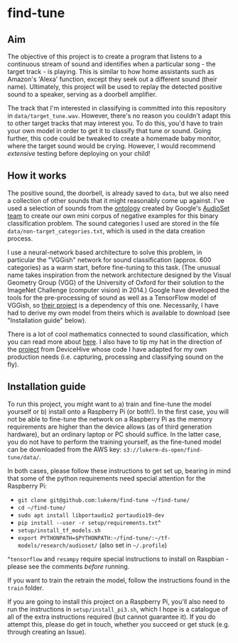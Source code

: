 # find-tune

## Aim

The objective of this project is to create a program that listens to a continuous stream of sound and identifies when a particular
song - the target track - is playing. This is similar to how home assistants such as Amazon's 'Alexa' function, except they seek out a
different sound (their name). Ultimately, this project will be used to replay the detected positive sound to a speaker, serving as a
doorbell amplifier. 

The track that I'm interested in classifying is committed into this repository in `data/target_tune.wav`. However, there's no reason
you couldn't adapt this to other target tracks that may interest you. To do this, you'd have to train your own model in order to get it
to classify that tune or sound. Going further, this code could be tweaked to create a homemade baby monitor, where the target sound 
would be crying. However, I would recommend _extensive_ testing before deploying on your child!


## How it works

The positive sound, the doorbell, is already saved to `data`, but we also need a collection of other sounds that it might reasonably
come up against. I've used a selection of sounds from the [ontology](https://github.com/audioset/ontology/blob/master/ontology.json) 
created by Google's [AudioSet team](https://ai.google/research/pubs/pub45857) to create our own mini corpus of negative examples for this 
binary classification problem. The sound categories I used are stored in the file `data/non-target_categories.txt`, which is used in
the data creation process. 

I use a neural-network based architecture to solve this problem, in particular the "VGGish" network for sound classification (approx. 
600 categories) as a warm start, before fine-tuning to this task. (The unusual name takes inspiration from the network architecture 
designed by the Visual Geometry Group (VGG) of the University of Oxford for their solution to the ImageNet Challenge (computer vision) 
in 2014.) Google have developed the tools for the pre-processing of sound as well as a TensorFlow model of VGGish, so 
[their project](https://github.com/tensorflow/models/tree/master/research/audioset) is a dependency of this one. Necessarily, I have
had to derive my own model from theirs which is available to download (see "Installation guide" below). 

There is a lot of cool mathematics connected to sound classification, which you can read more about [here](https://www.iotforall.com/tensorflow-sound-classification-machine-learning-applications/).
I also have to tip my hat in the direction of the [project](https://github.com/devicehive/devicehive-audio-analysis) from DeviceHive
whose code I have adapted for my own production needs (i.e. capturing, processing and classifying sound on the fly). 


## Installation guide

To run this project, you might want to a) train and fine-tune the model yourself or b) install onto a Raspberry Pi (or both!).
In the first case, you will not be able to fine-tune the network on a Raspberry Pi as the memory requirements are higher than
the device allows (as of third generation hardware), but an ordinary laptop or PC should suffice. In the latter case, you do 
not have to perform the training yourself, as the fine-tuned model can be downloaded from the AWS key: `s3://lukerm-ds-open/find-tune/data/`.

In both cases, please follow these instructions to get set up, bearing in mind that some of the python requirements need special attention
for the Raspberry Pi:

* `git clone git@github.com:lukerm/find-tune ~/find-tune/` 
* `cd ~/find-tune/`
* `sudo apt install libportaudio2 portaudio19-dev`
* `pip install --user -r setup/requirements.txt`^
* `setup/install_tf_models.sh` 
* `export PYTHONPATH=$PYTHONPATH:~/find-tune/:~/tf-models/research/audioset/` (also set in `~/.profile`)

^`tensorflow` and `resampy` require special instructions to install on Raspbian - please see the comments _before_ running.

If you want to train the retrain the model, follow the instructions found in the `train` folder.

If you are going to install this project on a Raspberry Pi, you'll also need to run the instructions in `setup/install_pi3.sh`, which I hope
is a catalogue of all of the extra instructions required (but cannot guarantee it). If you do attempt this, please do get in touch, whether
you succeed or get stuck (e.g. through creating an Issue).

